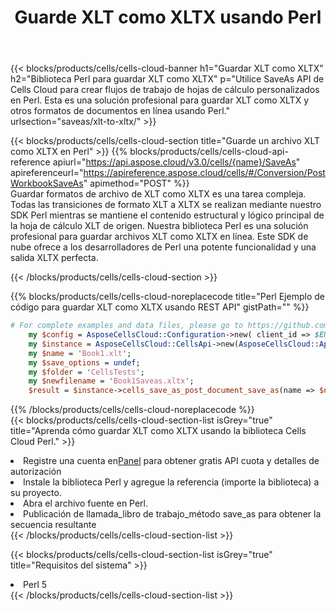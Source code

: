 ﻿---
title:  Guarde XLT como XLTX usando Perl
description: Utilizando Aspose.Cells Cloud SDK para Perl para guardar el archivo en formato XLT como archivo en formato XLTX.
kwords: Excel, Save XLT as XLTX, REST, Perl
howto: How to save XLT as XLTX using Aspose.Cells Cloud Perl library.
---
{{< blocks/products/cells/cells-cloud-banner h1="Guardar XLT como XLTX" h2="Biblioteca Perl para guardar XLT como XLTX" p="Utilice SaveAs API de Cells Cloud para crear flujos de trabajo de hojas de cálculo personalizados en Perl. Esta es una solución profesional para guardar XLT como XLTX y otros formatos de documentos en línea usando Perl." urlsection="saveas/xlt-to-xltx/" >}}

{{< blocks/products/cells/cells-cloud-section title="Guarde un archivo XLT como XLTX en Perl" >}}
{{% blocks/products/cells/cells-cloud-api-reference apiurl="https://api.aspose.cloud/v3.0/cells/{name}/SaveAs" apireferenceurl="https://apireference.aspose.cloud/cells/#/Conversion/PostWorkbookSaveAs" apimethod="POST" %}}
<br/>
Guardar formatos de archivo de XLT como XLTX es una tarea compleja. Todas las transiciones de formato XLT a XLTX se realizan mediante nuestro SDK Perl mientras se mantiene el contenido estructural y lógico principal de la hoja de cálculo XLT de origen. Nuestra biblioteca Perl es una solución profesional para guardar archivos XLT como XLTX en línea. Este SDK de nube ofrece a los desarrolladores de Perl una potente funcionalidad y una salida XLTX perfecta.

{{< /blocks/products/cells/cells-cloud-section >}}

{{% blocks/products/cells/cells-cloud-noreplacecode title="Perl Ejemplo de código para guardar XLT como XLTX usando REST API" gistPath="" %}}
  
```perl
# For complete examples and data files, please go to https://github.com/aspose-cells-cloud/aspose-cells-cloud-perl/
    my $config = AsposeCellsCloud::Configuration->new( client_id => $ENV{'ProductClientId'}, client_secret => $ENV{'ProductClientSecret'});
    my $instance = AsposeCellsCloud::CellsApi->new(AsposeCellsCloud::ApiClient->new( $config));
    my $name = 'Book1.xlt';
    my $save_options = undef;
    my $folder = 'CellsTests';
    my $newfilename = 'Book1Saveas.xltx';
    $result = $instance->cells_save_as_post_document_save_as(name => $name,save_options => $save_options, newfilename => $newfilename, folder => $folder);
```
  
{{% /blocks/products/cells/cells-cloud-noreplacecode %}}
<br/>
{{< blocks/products/cells/cells-cloud-section-list isGrey="true" title="Aprenda cómo guardar XLT como XLTX usando la biblioteca Cells Cloud Perl." >}}
<li> Registre una cuenta en<a href="https://dashboard.aspose.cloud/">Panel</a> para obtener gratis API cuota y detalles de autorización</li>
<li>Instale la biblioteca Perl y agregue la referencia (importe la biblioteca) a su proyecto.</li>
<li>Abra el archivo fuente en Perl.</li>
<li>Publicación de llamada_libro de trabajo_método save_as para obtener la secuencia resultante</li>
{{< /blocks/products/cells/cells-cloud-section-list >}}

{{< blocks/products/cells/cells-cloud-section-list isGrey="true" title="Requisitos del sistema" >}}
<li>Perl 5</li>
{{< /blocks/products/cells/cells-cloud-section-list >}}
